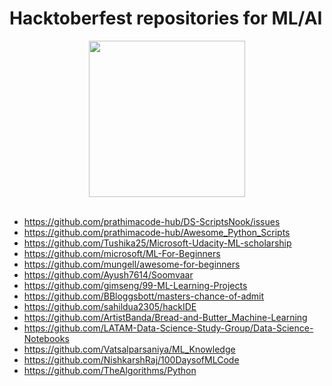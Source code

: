 # Hacktoberfest repositories for ML/AI

<div align="center">
  <img src="http://constems-ai.com/wp-content/uploads/2017/07/AI-and-ML-explained.jpg" height="250px">
</div>
<br>
  
- https://github.com/prathimacode-hub/DS-ScriptsNook/issues
- https://github.com/prathimacode-hub/Awesome_Python_Scripts
- https://github.com/Tushika25/Microsoft-Udacity-ML-scholarship
- https://github.com/microsoft/ML-For-Beginners
- https://github.com/mungell/awesome-for-beginners
- https://github.com/Ayush7614/Soomvaar
- https://github.com/gimseng/99-ML-Learning-Projects
- https://github.com/BBloggsbott/masters-chance-of-admit
- https://github.com/sahildua2305/hackIDE
- https://github.com/ArtistBanda/Bread-and-Butter_Machine-Learning
- https://github.com/LATAM-Data-Science-Study-Group/Data-Science-Notebooks
- https://github.com/Vatsalparsaniya/ML_Knowledge
- https://github.com/NishkarshRaj/100DaysofMLCode
- https://github.com/TheAlgorithms/Python
